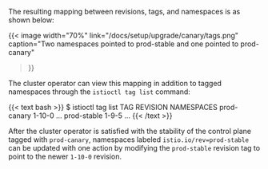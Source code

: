---
---
The resulting mapping between revisions, tags, and namespaces is as shown below:

{{< image width="70%"
link="/docs/setup/upgrade/canary/tags.png"
caption="Two namespaces pointed to prod-stable and one pointed to prod-canary"
>}}

The cluster operator can view this mapping in addition to tagged namespaces through the `istioctl tag list` command:

{{< text bash >}}
$ istioctl tag list
TAG         REVISION NAMESPACES
prod-canary 1-10-0   ...
prod-stable 1-9-5    ...
{{< /text >}}

After the cluster operator is satisfied with the stability of the control plane tagged with `prod-canary`, namespaces labeled
`istio.io/rev=prod-stable` can be updated with one action by modifying the `prod-stable` revision tag to point to the newer
`1-10-0` revision.